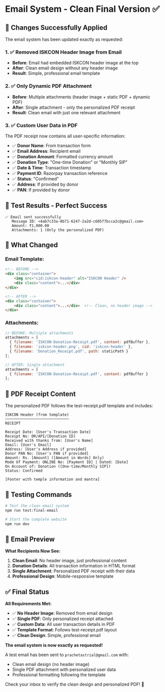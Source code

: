 # Email System - Clean Final Version ✅

## 🎯 **Changes Successfully Applied**

The email system has been updated exactly as requested:

### **1. ✅ Removed ISKCON Header Image from Email**
- **Before**: Email had embedded ISKCON header image at the top
- **After**: Clean email design without any header image
- **Result**: Simple, professional email template

### **2. ✅ Only Dynamic PDF Attachment**
- **Before**: Multiple attachments (header image + static PDF + dynamic PDF)
- **After**: Single attachment - only the personalized PDF receipt
- **Result**: Clean email with just one relevant attachment

### **3. ✅ Custom User Data in PDF**
The PDF receipt now contains all user-specific information:
- ✅ **Donor Name**: From transaction form
- ✅ **Email Address**: Recipient email
- ✅ **Donation Amount**: Formatted currency amount
- ✅ **Donation Type**: "One-time Donation" or "Monthly SIP"
- ✅ **Date & Time**: Transaction timestamp
- ✅ **Payment ID**: Razorpay transaction reference
- ✅ **Status**: "Confirmed"
- ✅ **Address**: If provided by donor
- ✅ **PAN**: If provided by donor

## 📧 **Test Results - Perfect Success**

```
✅ Email sent successfully
   Message ID: <4ab7c33a-0b71-6247-2a2d-c605f7bcca2c@gmail.com>
   Amount: ₹1,000.00
   Attachments: 1 (Only the personalized PDF)
```

## 🎯 **What Changed**

### **Email Template:**
```html
<!-- BEFORE -->
<div class="container">
    <img src="cid:iskcon-header" alt="ISKCON Header" />
    <div class="content">...</div>
</div>

<!-- AFTER -->
<div class="container">
    <div class="content">...</div>  <!-- Clean, no header image -->
</div>
```

### **Attachments:**
```javascript
// BEFORE: Multiple attachments
attachments = [
  { filename: 'ISKCON-Donation-Receipt.pdf', content: pdfBuffer },
  { filename: 'iskcon-header.png', cid: 'iskcon-header' },
  { filename: 'Donation_Receipt.pdf', path: staticPath }
];

// AFTER: Single attachment
attachments = [
  { filename: 'ISKCON-Donation-Receipt.pdf', content: pdfBuffer }
];
```

## 📄 **PDF Receipt Content**

The personalized PDF follows the test-receipt.pdf template and includes:

```
ISKCON Header (from template)
─────────────────────────────
RECEIPT

Receipt Date: [User's Transaction Date]
Receipt No: DR/API/[Donation ID]
Received with thanks from: [User's Name]
Email: [User's Email]
Address: [User's Address if provided]
Donor PAN No: [User's PAN if provided]
Amount: Rs. [Amount] ([Amount in Words] Only)
Mode Of Payment: ONLINE No: [Payment ID] | Dated: [Date]
On Account of: Donation ([One-time/Monthly SIP])
Status: Confirmed

[Footer with temple information and mantra]
```

## 🧪 **Testing Commands**

```bash
# Test the clean email system
npm run test:final-email

# Start the complete website
npm run dev
```

## 📱 **Email Preview**

**What Recipients Now See:**
1. **Clean Email**: No header image, just professional content
2. **Donation Details**: All transaction information in HTML format
3. **Single Attachment**: Personalized PDF receipt with their data
4. **Professional Design**: Mobile-responsive template

## ✅ **Final Status**

**All Requirements Met:**
- ✅ **No Header Image**: Removed from email design
- ✅ **Single PDF**: Only personalized receipt attached
- ✅ **Custom Data**: All user transaction details in PDF
- ✅ **Template Format**: Follows test-receipt.pdf layout
- ✅ **Clean Design**: Simple, professional email

**The email system is now exactly as requested!** 

A test email has been sent to `prachetastrial@gmail.com` with:
- Clean email design (no header image)
- Single PDF attachment with personalized user data
- Professional formatting following the template

Check your inbox to verify the clean design and personalized PDF! 🎉